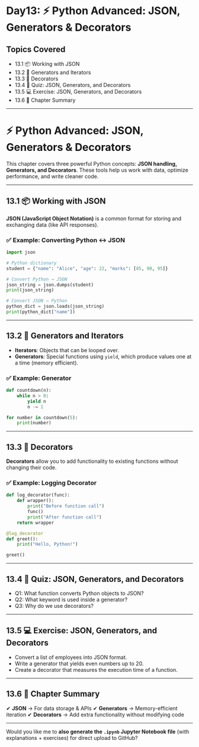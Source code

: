 # Day13: ⚡ Python Advanced: JSON, Generators & Decorators


## Topics Covered
- 13.1 📦 Working with JSON
- 13.2 🔄 Generators and Iterators
- 13.3 🎨 Decorators
- 13.4 📝 Quiz: JSON, Generators, and Decorators
- 13.5 💻 Exercise: JSON, Generators, and Decorators
- 13.6 📌 Chapter Summary

---

# ⚡ Python Advanced: JSON, Generators & Decorators

This chapter covers three powerful Python concepts: **JSON handling, Generators, and Decorators**. These tools help us work with data, optimize performance, and write cleaner code.

---

## 13.1 📦 Working with JSON

**JSON (JavaScript Object Notation)** is a common format for storing and exchanging data (like API responses).

### ✅ Example: Converting Python ↔ JSON

```python
import json  

# Python dictionary
student = {"name": "Alice", "age": 22, "marks": [85, 90, 95]}  

# Convert Python → JSON
json_string = json.dumps(student)  
print(json_string)  

# Convert JSON → Python
python_dict = json.loads(json_string)  
print(python_dict["name"])  
```

---

## 13.2 🔄 Generators and Iterators

* **Iterators**: Objects that can be looped over.
* **Generators**: Special functions using `yield`, which produce values one at a time (memory efficient).

### ✅ Example: Generator

```python
def countdown(n):
    while n > 0:
        yield n
        n -= 1

for number in countdown(5):
    print(number)
```

---

## 13.3 🎨 Decorators

**Decorators** allow you to add functionality to existing functions without changing their code.

### ✅ Example: Logging Decorator

```python
def log_decorator(func):
    def wrapper():
        print("Before function call")
        func()
        print("After function call")
    return wrapper

@log_decorator
def greet():
    print("Hello, Python!")

greet()
```

---

## 13.4 📝 Quiz: JSON, Generators, and Decorators

* Q1: What function converts Python objects to JSON?
* Q2: What keyword is used inside a generator?
* Q3: Why do we use decorators?

---

## 13.5 💻 Exercise: JSON, Generators, and Decorators

* Convert a list of employees into JSON format.
* Write a generator that yields even numbers up to 20.
* Create a decorator that measures the execution time of a function.

---

## 13.6 📌 Chapter Summary

✔ **JSON** → For data storage & APIs
✔ **Generators** → Memory-efficient iteration
✔ **Decorators** → Add extra functionality without modifying code

---

Would you like me to **also generate the `.ipynb` Jupyter Notebook file** (with explanations + exercises) for direct upload to GitHub?

